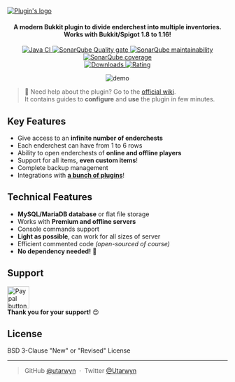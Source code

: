[![Plugin's logo](https://i.imgur.com/ewPsB9W.png)](https://www.spigotmc.org/resources/4750/)

<h4 align="center">
A modern Bukkit plugin to divide enderchest into multiple inventories.
<br>
Works with Bukkit/Spigot 1.8 to 1.16!
</h4>

<p align="center">
    <a href="https://github.com/utarwyn/EnderContainers/actions">
        <img src="https://github.com/utarwyn/EnderContainers/workflows/Java%20Integration/badge.svg" alt="Java CI">
    </a>
    <a href="https://sonarcloud.io/dashboard?id=fr.utarwyn%3Aendercontainers">
        <img src="https://sonarcloud.io/api/project_badges/measure?project=fr.utarwyn%3Aendercontainers&metric=alert_status" alt="SonarQube Quality gate">
    </a>
    <a href="https://sonarcloud.io/component_measures?id=fr.utarwyn%3Aendercontainers&metric=Maintainability">
        <img src="https://sonarcloud.io/api/project_badges/measure?project=fr.utarwyn%3Aendercontainers&metric=sqale_rating" alt="SonarQube maintainability">
    </a>
    <a href="https://sonarcloud.io/project/activity?custom_metrics=tests&graph=custom&id=fr.utarwyn%3Aendercontainers">
        <img src="https://sonarcloud.io/api/project_badges/measure?project=fr.utarwyn%3Aendercontainers&metric=coverage" alt="SonarQube coverage">
    </a>
    <br>
    <a href="https://www.spigotmc.org/resources/4750/">
        <img src="https://img.shields.io/badge/dynamic/json.svg?label=Downloads&colorB=orange&query=$.downloads&uri=https%3A%2F%2Fapi.spiget.org%2Fv2%2Fresources%2F4750" alt="Downloads">
    </a>
     <a href="https://www.spigotmc.org/resources/4750/">
        <img src="https://img.shields.io/badge/dynamic/json.svg?label=Global%20rating&colorB=blue&query=$.rating.average&uri=https%3A%2F%2Fapi.spiget.org%2Fv2%2Fresources%2F4750" alt="Rating">
    </a>
</p>

<p align="center">
    <img src="https://i.imgur.com/VCz4kFS.gif" alt="demo">
</p>

> :wave: Need help about the plugin? Go to the [official wiki](https://github.com/utarwyn/EnderContainers/wiki). \
> It contains guides to **configure** and **use** the plugin in few minutes.


## Key Features

 - Give access to an **infinite number of enderchests**
 - Each enderchest can have from 1 to 6 rows
 - Ability to open enderchests of **online and offline players**
 - Support for all items, **even custom items**!
 - Complete backup management
 - Integrations with **[a bunch of plugins](https://github.com/utarwyn/EnderContainers/wiki/Integrations)**!


## Technical Features

 - **MySQL/MariaDB database** or flat file storage
 - Works with **Premium and offline servers**
 - Console commands support
 - **Light as possible**, can work for all sizes of server
 - Efficient commented code *(open-sourced of course)*
 - **No dependency needed!** :tada:


## Support
 
 <a href="https://www.paypal.me/utarwyn" target="_blank"><img src="https://i.imgur.com/ADDI2kk.png" height="50" alt="Paypal button"/></a> \
**Thank you for your support!** :heart_eyes:


## License

BSD 3-Clause "New" or "Revised" License

---

> GitHub [@utarwyn](https://github.com/utarwyn) &nbsp;&middot;&nbsp;
> Twitter [@Utarwyn](https://twitter.com/Utarwyn)
